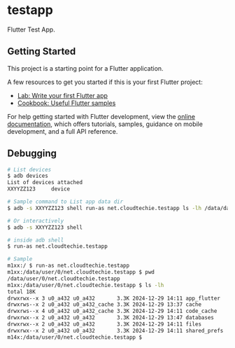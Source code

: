 # testapp

Flutter Test App.

## Getting Started

This project is a starting point for a Flutter application.

A few resources to get you started if this is your first Flutter project:

- [Lab: Write your first Flutter app](https://docs.flutter.dev/get-started/codelab)
- [Cookbook: Useful Flutter samples](https://docs.flutter.dev/cookbook)

For help getting started with Flutter development, view the
[online documentation](https://docs.flutter.dev/), which offers tutorials,
samples, guidance on mobile development, and a full API reference.

## Debugging

```bash
# List devices
$ adb devices
List of devices attached
XXYYZZ123     device

# Sample command to List app data dir  
$ adb -s XXYYZZ123 shell run-as net.cloudtechie.testapp ls -lh /data/data/net.cloudtechie.testapp

# Or interactively
$ adb -s XXYYZZ123 shell

# inside adb shell
$ run-as net.cloudtechie.testapp

# Sample
m1xx:/ $ run-as net.cloudtechie.testapp
m1xx:/data/user/0/net.cloudtechie.testapp $ pwd
/data/user/0/net.cloudtechie.testapp
m1xx:/data/user/0/net.cloudtechie.testapp $ ls -lh
total 18K
drwxrwx--x 3 u0_a432 u0_a432       3.3K 2024-12-29 14:11 app_flutter
drwxrws--x 2 u0_a432 u0_a432_cache 3.3K 2024-12-29 13:37 cache
drwxrws--x 4 u0_a432 u0_a432_cache 3.3K 2024-12-29 14:11 code_cache
drwxrwx--x 2 u0_a432 u0_a432       3.3K 2024-12-29 13:47 databases
drwxrwx--x 2 u0_a432 u0_a432       3.3K 2024-12-29 14:11 files
drwxrwx--x 2 u0_a432 u0_a432       3.3K 2024-12-29 14:11 shared_prefs
m14x:/data/user/0/net.cloudtechie.testapp $
```
